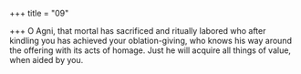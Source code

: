 +++
title = "09"

+++
O Agni, that mortal has sacrificed and ritually labored who after  kindling you has achieved your oblation-giving,
who knows his way around the offering with its acts of homage. Just he  will acquire all things of value, when aided by you.
